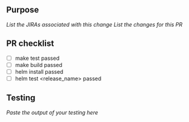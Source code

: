 ## Purpose
_List the JIRAs associated with this change_
_List the changes for this PR_

## PR checklist
- [ ] make test passed
- [ ] make build passed
- [ ] helm install <chart> passed
- [ ] helm test <release_name> passed

## Testing
_Paste the output of your testing here_

